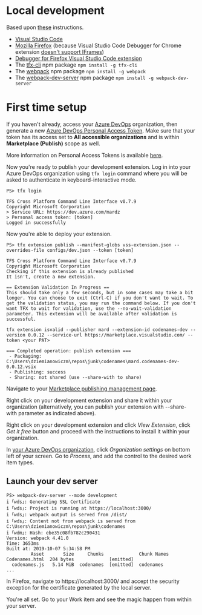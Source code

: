 # Local development

Based upon [these](https://github.com/microsoft/azure-devops-extension-hot-reload-and-debug) instructions.

* [Visual Studio Code](https://code.visualstudio.com/)
* [Mozilla Firefox](https://www.mozilla.org/pl/firefox/) (because Visual Studio Code Debugger for Chrome extension [doesn't support IFrames](https://github.com/microsoft/vscode-chrome-debug/issues/786))
* [Debugger for Firefox Visual Studio Code extension](https://marketplace.visualstudio.com/items?itemName=firefox-devtools.vscode-firefox-debug)
* The [tfx-cli](https://www.npmjs.com/package/tfx-cli) npm package `npm install -g tfx-cli`
* The [webpack](https://www.npmjs.com/package/webpack) npm package `npm install -g webpack`
* The [webpack-dev-server](https://www.npmjs.com/package/webpack-dev-server) npm package `npm install -g webpack-dev-server`

# First time setup

If you haven't already, access your [Azure DevOps](https://dev.azure.com/) organization, then generate a new [Azure DevOps Personal Access Token](https://dev.azure.com/mardz/_usersSettings/tokens). Make sure that your token has its access set to **All accessible organizations** and is within **Marketplace (Publish)** scope as well.

More information on Personal Access Tokens is available [here](https://docs.microsoft.com/en-us/azure/devops/organizations/accounts/use-personal-access-tokens-to-authenticate?view=azure-devops).

Now you're ready to publish your development extension. Log in into your Azure DevOps organization using `tfx login` command where you will be asked to authenticate in keyboard-interactive mode.

```text
PS> tfx login

TFS Cross Platform Command Line Interface v0.7.9
Copyright Microsoft Corporation
> Service URL: https://dev.azure.com/mardz
> Personal access token: [token]
Logged in successfully
```

Now you're able to deploy your extension.

```text
PS> tfx extension publish --manifest-globs vss-extension.json --overrides-file configs/dev.json --token [token]

TFS Cross Platform Command Line Interface v0.7.9
Copyright Microsoft Corporation
Checking if this extension is already published
It isn't, create a new extension.

== Extension Validation In Progress ==
This should take only a few seconds, but in some cases may take a bit longer. You can choose to exit (Ctrl-C) if you don't want to wait. To get the validation status, you may run the command below. If you don't want TFX to wait for validation, use the --no-wait-validation parameter. This extension will be available after validation is successful.

tfx extension isvalid --publisher mard --extension-id codenames-dev --version 0.0.12 --service-url https://marketplace.visualstudio.com/ --token <your PAT>

=== Completed operation: publish extension ===
 - Packaging: C:\Users\dziemianowiczm\repos\junk\codenames\mard.codenames-dev-0.0.12.vsix
 - Publishing: success
 - Sharing: not shared (use --share-with to share)
```

Navigate to your [Marketplace publishing management page](https://marketplace.visualstudio.com/manage/publishers).

Right click on your development extension and share it within your organization (alternatively, you can publish your extension with --share-with parameter as indicated above).

Right click on your development extension and click *View Extension*, click *Get it free* button and proceed with the instructions to install it within your organization.

In [your Azure DevOps organization](https://dev.azure.com), click *Organization settings* on bottom left of your screen. Go to *Process*, and add the control to the desired work item types.

## Launch your dev server

```
PS> webpack-dev-server --mode development
i ｢wds｣: Generating SSL Certificate
i ｢wds｣: Project is running at https://localhost:3000/
i ｢wds｣: webpack output is served from /dist/
i ｢wds｣: Content not from webpack is served from C:\Users\dziemianowiczm\repos\junk\codenames
i ｢wdm｣: Hash: ebe35c08fb782c290431
Version: webpack 4.41.0
Time: 3653ms
Built at: 2019-10-07 5:34:58 PM
         Asset       Size     Chunks             Chunk Names
Codenames.html  204 bytes             [emitted]
  codenames.js   5.14 MiB  codenames  [emitted]  codenames
...
```

In Firefox, navigate to https://localhost:3000/ and accept the security exception for the certificate generated by the local server.

You're all set. Go to your Work item and see the magic happen from within your server.

